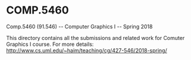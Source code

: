 # COMP.5460
Comp.5460 (91.546) -- Computer Graphics I -- Spring 2018

This directory contains all the submissions and related work for Comuter Graphics I course.
For more details: http://www.cs.uml.edu/~haim/teaching/cg/427-546/2018-spring/
